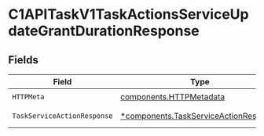 # C1APITaskV1TaskActionsServiceUpdateGrantDurationResponse


## Fields

| Field                                                                                         | Type                                                                                          | Required                                                                                      | Description                                                                                   |
| --------------------------------------------------------------------------------------------- | --------------------------------------------------------------------------------------------- | --------------------------------------------------------------------------------------------- | --------------------------------------------------------------------------------------------- |
| `HTTPMeta`                                                                                    | [components.HTTPMetadata](../../models/components/httpmetadata.md)                            | :heavy_check_mark:                                                                            | N/A                                                                                           |
| `TaskServiceActionResponse`                                                                   | [*components.TaskServiceActionResponse](../../models/components/taskserviceactionresponse.md) | :heavy_minus_sign:                                                                            | Successful response                                                                           |